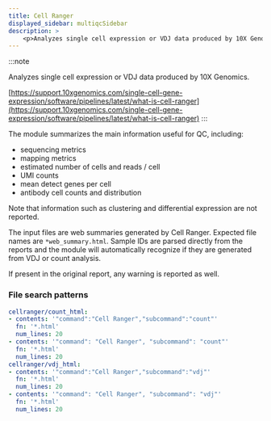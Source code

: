 ```yaml
---
title: Cell Ranger
displayed_sidebar: multiqcSidebar
description: >
    <p>Analyzes single cell expression or VDJ data produced by 10X Genomics.</p>
---
```


<!--
~~~~~ DO NOT EDIT ~~~~~
This file is autogenerated from the MultiQC module python docstring.
Do not edit the markdown, it will be overwritten.

File path for the source of this content: multiqc/modules/cellranger/cellranger.py
~~~~~~~~~~~~~~~~~~~~~~~
-->

:::note
<p>Analyzes single cell expression or VDJ data produced by 10X Genomics.</p>

[https://support.10xgenomics.com/single-cell-gene-expression/software/pipelines/latest/what-is-cell-ranger](https://support.10xgenomics.com/single-cell-gene-expression/software/pipelines/latest/what-is-cell-ranger)
:::

The module summarizes the main information useful for QC, including:

- sequencing metrics
- mapping metrics
- estimated number of cells and reads / cell
- UMI counts
- mean detect genes per cell
- antibody cell counts and distribution

Note that information such as clustering and differential expression are not reported.

The input files are web summaries generated by Cell Ranger. Expected file names are `*web_summary.html`.
Sample IDs are parsed directly from the reports and the module will automatically recognize if they are
generated from VDJ or count analysis.

If present in the original report, any warning is reported as well.

### File search patterns

```yaml
cellranger/count_html:
- contents: '"command":"Cell Ranger","subcommand":"count"'
  fn: '*.html'
  num_lines: 20
- contents: '"command": "Cell Ranger", "subcommand": "count"'
  fn: '*.html'
  num_lines: 20
cellranger/vdj_html:
- contents: '"command":"Cell Ranger","subcommand":"vdj"'
  fn: '*.html'
  num_lines: 20
- contents: '"command": "Cell Ranger", "subcommand": "vdj"'
  fn: '*.html'
  num_lines: 20
```
    